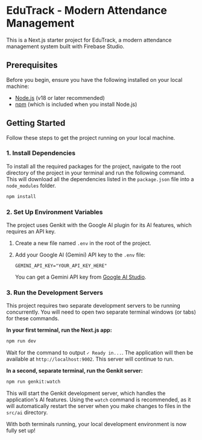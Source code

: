 # EduTrack - Modern Attendance Management

This is a Next.js starter project for EduTrack, a modern attendance management system built with Firebase Studio.

## Prerequisites

Before you begin, ensure you have the following installed on your local machine:
- [Node.js](https://nodejs.org/) (v18 or later recommended)
- [npm](https://www.npmjs.com/) (which is included when you install Node.js)

## Getting Started

Follow these steps to get the project running on your local machine.

### 1. Install Dependencies

To install all the required packages for the project, navigate to the root directory of the project in your terminal and run the following command. This will download all the dependencies listed in the `package.json` file into a `node_modules` folder.

```bash
npm install
```

### 2. Set Up Environment Variables

The project uses Genkit with the Google AI plugin for its AI features, which requires an API key.

1.  Create a new file named `.env` in the root of the project.
2.  Add your Google AI (Gemini) API key to the `.env` file:

    ```
    GEMINI_API_KEY="YOUR_API_KEY_HERE"
    ```

    You can get a Gemini API key from [Google AI Studio](https://aistudio.google.com/app/apikey).

### 3. Run the Development Servers

This project requires two separate development servers to be running concurrently. You will need to open two separate terminal windows (or tabs) for these commands.

**In your first terminal, run the Next.js app:**

```bash
npm run dev
```
Wait for the command to output `✓ Ready in...`. The application will then be available at `http://localhost:9002`. This server will continue to run.

**In a second, separate terminal, run the Genkit server:**

```bash
npm run genkit:watch
```
This will start the Genkit development server, which handles the application's AI features. Using the `watch` command is recommended, as it will automatically restart the server when you make changes to files in the `src/ai` directory.

With both terminals running, your local development environment is now fully set up!
